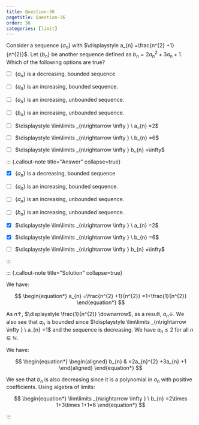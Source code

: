 ```yaml
---
title: Question-36
pagetitle: Question-36
order: 36
categories: [limit]
---
```


Consider a sequence $\displaystyle \{a_{n}\}$ with $\displaystyle a_{n} =\frac{n^{2} +1}{n^{2}}$. Let $\displaystyle \{b_{n}\}$ be another sequence defined as $\displaystyle b_{n} =2a_{n}^{2} +3a_{n} +1$. Which of the following options are true?

- [ ] $\displaystyle \{a_{n}\}$ is a decreasing, bounded sequence
- [ ] $\displaystyle \{a_{n}\}$ is an increasing, bounded sequence.
- [ ] $\displaystyle \{a_{n}\}$ is an increasing, unbounded sequence.
- [ ] $\displaystyle \{b_{n}\}$ is an increasing, unbounded sequence.
- [ ] $\displaystyle \lim\limits _{n\rightarrow \infty } \ a_{n} =2$
- [ ] $\displaystyle \lim\limits _{n\rightarrow \infty } \ b_{n} =6$
- [ ] $\displaystyle \lim\limits _{n\rightarrow \infty } b_{n} =\infty$


::: {.callout-note title="Answer" collapse=true}

- [x] $\displaystyle \{a_{n}\}$ is a decreasing, bounded sequence
- [ ] $\displaystyle \{a_{n}\}$ is an increasing, bounded sequence.
- [ ] $\displaystyle \{a_{n}\}$ is an increasing, unbounded sequence.
- [ ] $\displaystyle \{b_{n}\}$ is an increasing, unbounded sequence.
- [x] $\displaystyle \lim\limits _{n\rightarrow \infty } \ a_{n} =2$
- [x] $\displaystyle \lim\limits _{n\rightarrow \infty } \ b_{n} =6$
- [ ] $\displaystyle \lim\limits _{n\rightarrow \infty } b_{n} =\infty$


:::

::: {.callout-note title="Solution" collapse=true}


We have:

$$
\begin{equation*}
a_{n} =\frac{n^{2} +1}{n^{2}} =1+\frac{1}{n^{2}}
\end{equation*}
$$

As $\displaystyle n\uparrow$, $\displaystyle \frac{1}{n^{2}} \downarrow$, as a result, $\displaystyle a_{n} \downarrow$. We also see that $\displaystyle a_{n}$ is bounded since $\displaystyle \lim\limits _{n\rightarrow \infty } \ a_{n} =1$ and the sequence is decreasing. We have $\displaystyle a_{n} \leqslant 2$ for all $\displaystyle n\in \mathbb{N}$.

We have:

$$
\begin{equation*}
\begin{aligned}
b_{n} & =2a_{n}^{2} +3a_{n} +1
\end{aligned}
\end{equation*}
$$

We see that $\displaystyle b_{n}$ is also decreasing since it is a polynomial in $\displaystyle a_{n}$ with positive coefficients. Using algebra of limits:

$$
\begin{equation*}
\lim\limits _{n\rightarrow \infty } \ b_{n} =2\times 1+3\times 1+1=6
\end{equation*}
$$

:::
